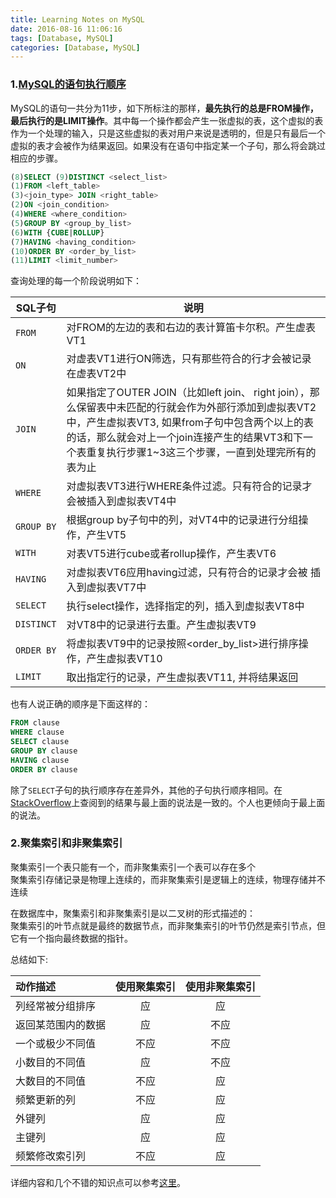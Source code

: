 ```yaml
---
title: Learning Notes on MySQL
date: 2016-08-16 11:06:16
tags: [Database, MySQL]
categories: [Database, MySQL]
---
```


### 1.[MySQL的语句执行顺序][MySQL的语句执行顺序]
MySQL的语句一共分为11步，如下所标注的那样，**最先执行的总是FROM操作，最后执行的是LIMIT操作**。其中每一个操作都会产生一张虚拟的表，这个虚拟的表作为一个处理的输入，只是这些虚拟的表对用户来说是透明的，但是只有最后一个虚拟的表才会被作为结果返回。如果没有在语句中指定某一个子句，那么将会跳过相应的步骤。
```sql
(8)SELECT (9)DISTINCT <select_list>
(1)FROM <left_table>
(3)<join_type> JOIN <right_table>
(2)ON <join_condition>
(4)WHERE <where_condition>
(5)GROUP BY <group_by_list>
(6)WITH {CUBE|ROLLUP}
(7)HAVING <having_condition>
(10)ORDER BY <order_by_list>
(11)LIMIT <limit_number>
```

查询处理的每一个阶段说明如下：

| SQL子句 | 说明 |
| --- | --- |
| `FROM` | 对FROM的左边的表和右边的表计算笛卡尔积。产生虚表VT1 |
| `ON` | 对虚表VT1进行ON筛选，只有那些符合<join-condition>的行才会被记录在虚表VT2中 |
| `JOIN `| 如果指定了OUTER JOIN（比如left join、 right join），那么保留表中未匹配的行就会作为外部行添加到虚拟表VT2中，产生虚拟表VT3, 如果from子句中包含两个以上的表的话，那么就会对上一个join连接产生的结果VT3和下一个表重复执行步骤1~3这三个步骤，一直到处理完所有的表为止 |
| `WHERE` | 对虚拟表VT3进行WHERE条件过滤。只有符合<where-condition>的记录才会被插入到虚拟表VT4中 |
| `GROUP BY` | 根据group by子句中的列，对VT4中的记录进行分组操作，产生VT5 |
| `WITH` | 对表VT5进行cube或者rollup操作，产生表VT6 |
| `HAVING` | 对虚拟表VT6应用having过滤，只有符合<having-condition>的记录才会被 插入到虚拟表VT7中 |
| `SELECT` | 执行select操作，选择指定的列，插入到虚拟表VT8中 |
| `DISTINCT` | 对VT8中的记录进行去重。产生虚拟表VT9 |
| `ORDER BY` | 将虚拟表VT9中的记录按照<order_by_list>进行排序操作，产生虚拟表VT10 |
| `LIMIT` | 取出指定行的记录，产生虚拟表VT11, 并将结果返回 |

也有人说正确的顺序是下面这样的：
```sql
FROM clause
WHERE clause
SELECT clause
GROUP BY clause
HAVING clause
ORDER BY clause
```
除了`SELECT`子句的执行顺序存在差异外，其他的子句执行顺序相同。在[StackOverflow][MySQL Order of Operations?]上查阅到的结果与最上面的说法是一致的。个人也更倾向于最上面的说法。

<!-- References -->
[MySQL的语句执行顺序]: http://www.cnblogs.com/rollenholt/p/3776923.html
[MySQL Order of Operations?]: http://stackoverflow.com/questions/4001183/mysql-order-of-operations

### 2.聚集索引和非聚集索引
聚集索引一个表只能有一个，而非聚集索引一个表可以存在多个  
聚集索引存储记录是物理上连续的，而非聚集索引是逻辑上的连续，物理存储并不连续  

在数据库中，聚集索引和非聚集索引是以二叉树的形式描述的：  
聚集索引的叶节点就是最终的数据节点，而非聚集索引的叶节仍然是索引节点，但它有一个指向最终数据的指针。

总结如下:  

| 动作描述 | 使用聚集索引 | 使用非聚集索引 |
| :--- | :---: | :---: |
| 列经常被分组排序 | 应 | 应 |
| 返回某范围内的数据 | 应 | 不应 |
| 一个或极少不同值 | 不应 | 不应 |
| 小数目的不同值 | 应 | 不应 |
| 大数目的不同值 | 不应 | 应 |
| 频繁更新的列 | 不应 | 应 |
| 外键列 | 应 | 应 |
| 主键列 | 应 | 应 |
| 频繁修改索引列 | 不应 | 应 |
详细内容和几个不错的知识点可以参考[这里][聚集索引和非聚集索引的区别理解]。

<!--### Reference-->
[聚集索引和非聚集索引的区别理解]: http://blog.csdn.net/liu_ben_qian/article/details/8472902
[聚集索引和非聚集索引（整理）]: http://www.cnblogs.com/aspnethot/articles/1504082.html
[50多条实用mysql数据库优化建议 ]: https://mp.weixin.qq.com/s?__biz=MzA3MDg0MjgxNQ==&mid=2652391032&idx=1&sn=1492e7fd23c32d15be4250617cac6616&chksm=84da46a8b3adcfbecaead4b8d050856507ec5e372445c867541bce8df5cc07f81c0b558f562d&mpshare=1&scene=1&srcid=0417sRhuuqmraD8rGV9sWdIP&pass_ticket=IuQgf49t22799QAeYgJ2ZdeUsJla%2FLxVmZNOco9%2BuZzB3Bn6ncIdFMQ5sxYwH%2FQA#rd
